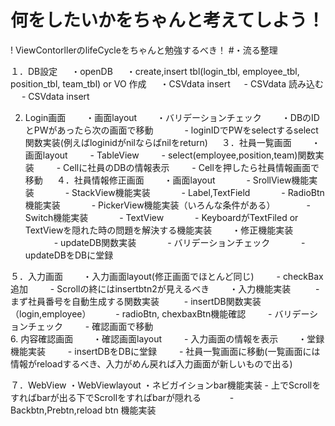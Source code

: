 
# 何をしたいかをちゃんと考えてしよう！
! ViewContorllerのlifeCycleをちゃんと勉強するべき！
#・流る整理 

１．DB設定
　 ・openDB
　 ・create,insert tbl(login_tbl, employee_tbl, position_tbl, team_tbl) or VO 作成
　 ・CSVdata insert
　    - CSVdata 読み込む
　    - CSVdata insert

2. Login画面
　　・画面layout
　　・バリデーションチェック
　　・DBのIDとPWがあったら次の画面で移動
　　　 - loginIDでPWをselectするselect関数実装(例えばloginidがnilならばnilをreturn)
　
３．社員一覧画面
　　・画面layout
　　  - TableView
　　  - select(employee,position,team)関数実装
　　  - Cellに社員のDBの情報表示
　　  - Cellを押したら社員情報画面で移動
　
４．社員情報修正画面
　　・画面layout
　　　 - SrollView機能実装
　　　 - StackView機能実装
　　　 - Label,TextField
　　　 - RadioBtn機能実装
　　　 - PickerView機能実装（いろんな条件がある）
　　　 - Switch機能実装
　　　 - TextView
　　　 - KeyboardがTextFiled or TextViewを隠れた時の問題を解決する機能実装
　　・修正機能実装
　　　 - updateDB関数実装
　　　 - バリデーションチェック
　　　 - updateDBをDBに堂録

５．入力画面
　　・入力画面layout(修正画面でほとんど同じ)
 　　 - checkBax追加
 　　 - Scrollの終にはinsertbtn2が見えるべき
　　・入力機能実装
　 　 - まず社員番号を自動生成する関数実装
　 　 - insertDB関数実装（login,employee）
　 　 - radioBtn, chexbaxBtn機能確認
　　  - バリデーションチェック
　　  - 確認画面で移動
　　  
6. 内容確認画面
　　・確認画面layout
　　  - 入力画面の情報を表示
　　・堂録機能実装
　　  - insertDBをDBに堂録
　　  - 社員一覧画面に移動(一覧画面には情報がreloadするべき、入力がめん戻れば入力画面が新しいもので出る)
 
７．WebView
    ・WebViewlayout
    ・ネビガイションbar機能実装
     - 上でScrollをすればbarが出る下でScrollをすればbarが隠れる
　　　- Backbtn,Prebtn,reload btn 機能実装

 

